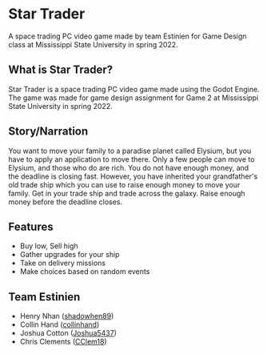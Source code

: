 # Star Trader
A space trading PC video game made by team Estinien for Game Design class at Mississippi State University in spring 2022.

## What is Star Trader?
Star Trader is a space trading PC video game made using the Godot Engine. The game was made for game design assignment for Game 2 at Mississippi State University in spring 2022.

## Story/Narration
You want to move your family to a paradise planet called Elysium, but you have to apply an application to move there. Only a few people can move to Elysium, and those who do are rich. You do not have enough money, and the deadline is closing fast. However, you have inherited your grandfather's old trade ship which you can use to raise enough money to move your family. Get in your trade ship and trade across the galaxy. Raise enough money before the deadline closes. 

## Features
- Buy low, Sell high
- Gather upgrades for your ship
- Take on delivery missions
- Make choices based on random events

## Team Estinien
- Henry Nhan ([shadowhen89](https://github.com/shadowhen89))
- Collin Hand ([collinhand](https://github.com/collinhand))
- Joshua Cotton ([Joshua5437](https://github.com/Joshua5437))
- Chris Clements ([CClem18](https://github.com/CClem18))
